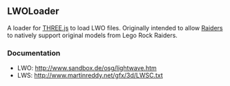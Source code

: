 ## LWOLoader

A loader for [THREE.js](https://github.com/mrdoob/three.js) to load LWO files. Originally intended to allow [Raiders](https://github.com/marcbizal/Raiders) to natively support original models from Lego Rock Raiders.

### Documentation

- LWO: <http://www.sandbox.de/osg/lightwave.htm>
- LWS: <http://www.martinreddy.net/gfx/3d/LWSC.txt>
